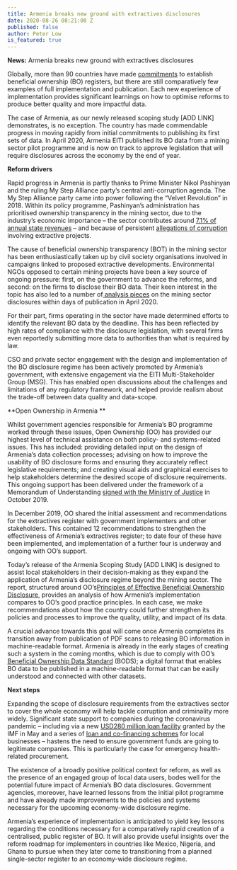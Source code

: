 ```yaml
---
title: Armenia breaks new ground with extractives disclosures
date: 2020-08-26 08:21:00 Z
published: false
author: Peter Low
is_featured: true
---
```


**News:** Armenia breaks new ground with extractives disclosures 

Globally, more than 90 countries have made [commitments](https://www.openownership.org/map/) to establish beneficial ownership (BO) registers, but there are still comparatively few examples of full implementation and publication. Each new experience of implementation provides significant learnings on how to optimise reforms to produce better quality and more impactful data. 

The case of Armenia, as our newly released scoping study [ADD LINK] demonstrates, is no exception. The country has made commendable progress in moving rapidly from initial commitments to publishing its first sets of data. In April 2020, Armenia EITI published its BO data from a mining sector pilot programme and is now on track to approve legislation that will require disclosures across the economy by the end of year. 

**Reform drivers**

Rapid progress in Armenia is partly thanks to Prime Minister Nikol Pashinyan and the ruling My Step Alliance party’s central anti-corruption agenda. The My Step Alliance party came into power following the “Velvet Revolution” in 2018. Within its policy programme, Pashinyan’s administration has prioritised ownership transparency in the mining sector, due to the industry’s economic importance – the sector contributes around [7.1% of annual state revenues](https://eiti.org/armenia) – and because of persistent [allegations of corruption](https://arminfo.info/full_news.php?id=51522&lang=3) involving extractive projects. 

The cause of beneficial ownership transparency (BOT) in the mining sector has been enthusiastically taken up by civil society organisations involved in campaigns linked to proposed extractive developments. Environmental NGOs opposed to certain mining projects have been a key source of ongoing pressure: first, on the government to advance the reforms, and second: on the firms to disclose their BO data. Their keen interest in the topic has also led to a number of[ analysis pieces](https://hetq.am/hy/article/116955?__cf_chl_jschl_tk__=706d432f99e181086f9b250bd7fe1d777813afe4-1596721198-0-ARSnnRodga2Ts3A44lpEu1S-MRgd9CFvWoGcJ7Yu9HGteE9hnlTU84PTKX0RM9qNTn20T5a0XbzorXVxFlh9OZcm4n9YZw16xKggcR1hKk7nKpcgC7U7ee-stlEfX5eTfYHATwqLR-hFgm3aBja2zl0E6QA4ZrR2aVqpjeSxZxfPy1nmhNIoResSnnwOEb6TEbnBd0zpXeMTNj1KuFrbIxsonJXfyCvz5BCd_ZHNwgWe4fukSd05b2CCQqioH77c8mV4uSVf73G28c5DZo8CwBJrv5KA9XusqLVv371MuZEtEcrDkc7_pRi8BYwNlGvm-6r18RKyekn36n9YXig7Zxwfg-mKEW9VAHAQMePsFTXD) on the mining sector disclosures within days of publication in April 2020. 

For their part, firms operating in the sector have made determined efforts to identify the relevant BO data by the deadline. This has been reflected by high rates of compliance with the disclosure legislation, with several firms even reportedly submitting more data to authorities than what is required by law. 

CSO and private sector engagement with the design and implementation of the BO disclosure regime has been actively promoted by Armenia’s government, with extensive engagement via the EITI Multi-Stakeholder Group (MSG). This has enabled open discussions about the challenges and limitations of any regulatory framework, and helped provide realism about the trade-off between data quality and data-scope. 

**Open Ownership in Armenia **

Whilst government agencies responsible for Armenia’s BO programme worked through these issues, Open Ownership (OO) has provided our highest level of technical assistance on both policy- and systems-related issues. This has included: providing detailed input on the design of Armenia’s data collection processes; advising on how to improve the usability of BO disclosure forms and ensuring they accurately reflect legislative requirements; and creating visual aids and graphical exercises to help stakeholders determine the desired scope of disclosure requirements. This ongoing support has been delivered under the framework of a Memorandum of Understanding [signed with the Ministry of Justice](https://www.openownership.org/news/armenia-signs-mou-with-openownership/) in October 2019.

In December 2019, OO shared the initial assessment and recommendations for the extractives register with government implementers and other stakeholders. This contained 12 recommendations to strengthen the effectiveness of Armenia’s extractives register; to date four of these have been implemented, and implementation of a further four is underway and ongoing with OO’s support. 

Today’s release of the Armenia Scoping Study [ADD LINK] is designed to assist local stakeholders in their decision-making as they expand the application of Armenia’s disclosure regime beyond the mining sector. The report, structured around OO’s[Principles of Effective Beneficial Ownership Disclosure](https://www.openownership.org/framework/), provides an analysis of how Armenia’s implementation compares to OO’s good practice principles. In each case, we make recommendations about how the country could further strengthen its policies and processes to improve the quality, utility, and impact of its data. 

A crucial advance towards this goal will come once Armenia completes its transition away from publication of PDF scans to releasing BO information in machine-readable format. Armenia is already in the early stages of creating such a system in the coming months, which is due to comply with OO’s [Beneficial Ownership Data Standard](http://standard.openownership.org/en/0.2.0/) (BODS); a digital format that enables BO data to be published in a machine-readable format that can be easily understood and connected with other datasets.

**Next steps**

Expanding the scope of disclosure requirements from the extractives sector to cover the whole economy will help tackle corruption and criminality more widely. Significant state support to companies during the coronavirus pandemic – including via a new [USD280 million loan facility](https://www.imf.org/en/News/Articles/2020/05/18/pr20219-armenia-imf-execboard-concludes-2ndrev-under-sba-augments-access-address-impact-covid19) granted by the IMF in May and a series of [loan and co-financing schemes](https://home.kpmg/xx/en/home/insights/2020/04/armenia-government-and-institution-measures-in-response-to-covid.html) for local businesses – hastens the need to ensure government funds are going to legitimate companies. This is particularly the case for emergency health-related procurement.

The existence of a broadly positive political context for reform, as well as the presence of an engaged group of local data users, bodes well for the potential future impact of Armenia’s BO data disclosures. Government agencies, moreover, have learned lessons from the initial pilot programme and have already made improvements to the policies and systems necessary for the upcoming economy-wide disclosure regime.

Armenia’s experience of implementation is anticipated to yield key lessons regarding the conditions necessary for a comparatively rapid creation of a centralised, public register of BO. It will also provide useful insights over the reform roadmap for implementers in countries like Mexico, Nigeria, and Ghana to pursue when they later come to transitioning from a planned single-sector register to an economy-wide disclosure regime.